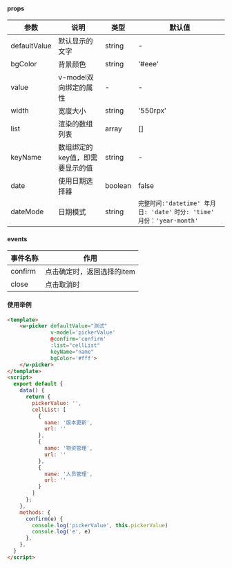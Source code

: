 #### props

|参数|说明|类型|默认值|
|-|-|-|-|
|defaultValue|默认显示的文字|string|-|
|bgColor|背景颜色|string|'#eee'|
|value|v-model双向绑定的属性|-|-|
|width|宽度大小|string|'550rpx'|
|list|渲染的数组列表|array|[]|
|keyName|数组绑定的key值，即需要显示的值|string|-|
|date|使用日期选择器|boolean|false|
|dateMode|日期模式|string|`完整时间:'datetime' 年月日: 'date'`  `时分: 'time'` `月份：'year-month'`|



#### events

|事件名称|作用|
|-|-|
|confirm|点击确定时，返回选择的item|
|close|点击取消时|


#### 使用举例

```html
<template>
    <w-picker defaultValue="测试" 
              v-model='pickerValue' 
              @confirm='confirm' 
              :list="cellList" 
              keyName="name"
              bgColor='#fff'>
    </w-picker>
</template>
<script>
  export default {
    data() {
      return {
        pickerValue: '',
        cellList: [
          {
            name: '版本更新',
            url: ''
          },
          {
            name: '物资管理',
            url: ''
          },
          {
            name: '人员管理',
            url: ''
          }
        ]
      };
    },
    methods: {
      confirm(e) {
        console.log('pickerValue', this.pickerValue)
        console.log('e', e)
      },
    },
  }
</script>
```